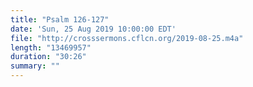 ```yaml
---
title: "Psalm 126-127"
date: 'Sun, 25 Aug 2019 10:00:00 EDT'
file: "http://crosssermons.cflcn.org/2019-08-25.m4a"
length: "13469957"
duration: "30:26"
summary: ""
---
```


